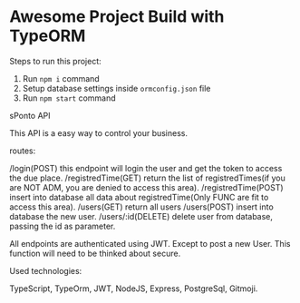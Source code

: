 # Awesome Project Build with TypeORM

Steps to run this project:

1. Run `npm i` command
2. Setup database settings inside `ormconfig.json` file
3. Run `npm start` command

sPonto API

This API is a easy way to control your business.

routes:

/login(POST)
	this endpoint will login the user and get the token to access the due place.
/registredTime(GET)
	return the list of registredTimes(if you are NOT ADM, you are denied to access this area).
/registredTime(POST)
	insert into database all data about registredTime(Only FUNC are fit to access this area).
/users(GET)
	return all users
/users(POST)
	insert into database the new user.
/users/:id(DELETE)
	delete user from database, passing the id as parameter.

All endpoints are authenticated using JWT. Except to post a new User. This function will need to be thinked about secure.

Used technologies:

TypeScript, TypeOrm, JWT, NodeJS, Express, PostgreSql, Gitmoji.
	
